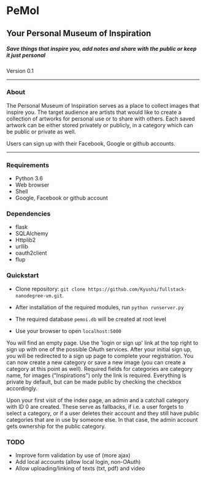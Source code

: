 # PeMoI #

## Your Personal Museum of Inspiration ##

##### Save things that inspire you, add notes and share with the public or keep it just personal #####

Version 0.1
___
### About ###

The Personal Museum of Inspiration serves as a place to collect images that inspire you. The target audience are artists that would like to create a collection of artworks for personal use or to share with others.
Each saved artwork can be either stored privately or publicly, in a category which can be public or private as well.

Users can sign up with their Facebook, Google or github accounts.
___
### Requirements ###
- Python 3.6
- Web browser
- Shell
- Google, Facebook or github account

### Dependencies ###

- flask
- SQLAlchemy
- Httplib2
- urllib
- oauth2client
- flup


### Quickstart ###

- Clone repository: `git clone https://github.com/Kyushi/fullstack-nanodegree-vm.git`.

- After installation of the required modules, run `python runserver.py`
- The required database `pemoi.db` will be created at root level
- Use your browser to open `localhost:5000`

You will find an empty page. Use the 'login or sign up' link at the top right to sign up with one of the possible OAuth services. After your initial sign up, you will be redirected to a sign up page to complete your registration. You can now create a new category or save a new image (you can create a category at this point as well).
Required fields for categories are category name, for images ("Inspirations") only the link is required. Everything is private by default, but can be made public by checking the checkbox accordingly.

Upon your first visit of the index page, an admin and a catchall category with ID 0 are created. These serve as fallbacks, if i.e. a user forgets to select a category, or if a user deletes their account and they still have public categories that are in use by someone else. In that case, the admin account gets ownership for the public category.

### TODO ###

- Improve form validation by use of (more ajax)
- Add local accounts (allow local login, non-OAuth)
- Allow uploading/linking of texts (txt, pdf) and video
